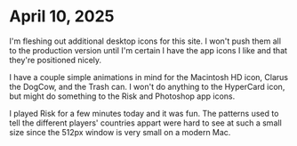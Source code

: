 # April 10, 2025

I'm fleshing out additional desktop icons for this site. I won't push them all to the production version until I'm certain I have the app icons I like and that they're positioned nicely. 


I have a couple simple animations in mind for the Macintosh HD icon, Clarus the DogCow, and the Trash can. I won't do anything to the HyperCard icon, but might do something to the Risk and Photoshop app icons.


I played Risk for a few minutes today and it was fun. The patterns used to tell the different players' countries appart were hard to see at such a small size since the 512px window is very small on a modern Mac.
